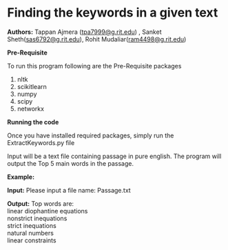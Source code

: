 # Finding the keywords in a given text


__Authors:__
Tappan Ajmera (tpa7999@g.rit.edu) , Sanket Sheth(sas6792@g.rit.edu), Rohit Mudaliar(ram4498@g.rit.edu)


__Pre-Requisite__

To run this program following are the Pre-Requisite packages

1) nltk
2) scikitlearn
4) numpy
5) scipy
6) networkx

__Running the code__

Once you have installed required packages, simply run the ExtractKeywords.py file

Input will be a text file containing passage in pure english.
The program will output the Top 5 main words in the passage.

__Example:__

__Input:__
Please input a file name:
Passage.txt

__Output:__
Top words are:  
linear diophantine equations  
nonstrict inequations  
strict inequations  
natural numbers  
linear constraints  










